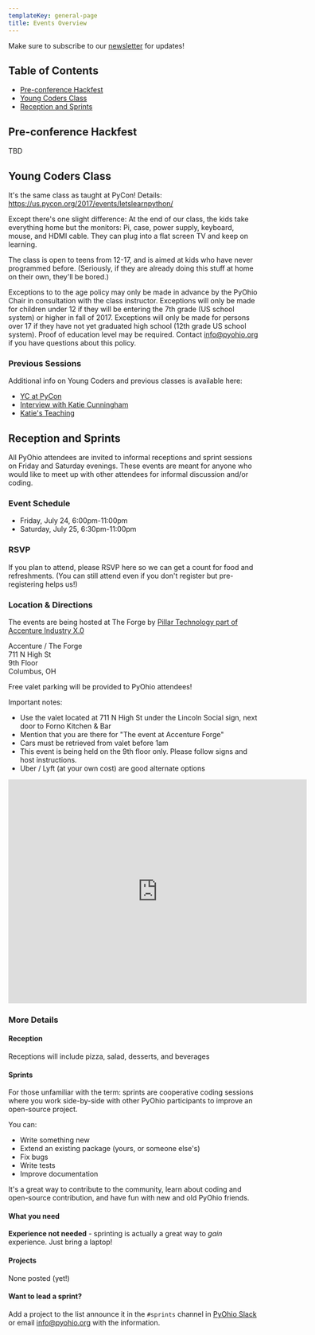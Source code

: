 ```yaml
---
templateKey: general-page
title: Events Overview
---
```


Make sure to subscribe to our [newsletter](#) for updates!

## Table of Contents

- [Pre-conference Hackfest](#pre-conference-hackfest)
- [Young Coders Class](#young-coders-class)
- [Reception and Sprints](#reception-and-sprints)

## Pre-conference Hackfest

TBD

## Young Coders Class

It's the same class as taught at PyCon! Details: https://us.pycon.org/2017/events/letslearnpython/

Except there's one slight difference: At the end of our class, the kids take everything home but the monitors: Pi, case, power supply, keyboard, mouse, and HDMI cable. They can plug into a flat screen TV and keep on learning.

The class is open to teens from 12-17, and is aimed at kids who have never programmed before. (Seriously, if they are already doing this stuff at home on their own, they'll be bored.)

Exceptions to to the age policy may only be made in advance by the PyOhio Chair in consultation with the class instructor. Exceptions will only be made for children under 12 if they will be entering the 7th grade (US school system) or higher in fall of 2017. Exceptions will only be made for persons over 17 if they have not yet graduated high school (12th grade US school system). Proof of education level may be required. Contact [info@pyohio.org](mailto:info@pyohio.org) if you have questions about this policy.

### Previous Sessions

Additional info on Young Coders and previous classes is available here:
- [YC at PyCon](http://pycon.blogspot.com/2013/03/how-kids-stole-show-young-coders.html)
- [Interview with Katie Cunningham](http://blog.trinket.io/young-coders-tutorial/)
- [Katie's Teaching](http://therealkatie.net/teaching/)

## Reception and Sprints

All PyOhio attendees are invited to informal receptions and sprint sessions on Friday and Saturday evenings. 
These events are meant for anyone who would like to meet up with other attendees for informal discussion and/or coding.

### Event Schedule

* Friday, July 24, 6:00pm-11:00pm
* Saturday, July 25, 6:30pm-11:00pm

### RSVP

If you plan to attend, please RSVP here so we can get a count for food and refreshments. (You can still attend even if you don't register but pre-registering helps us!)

<!-- RSVP link -->

### Location & Directions

The events are being hosted at The Forge by [Pillar Technology part of Accenture Industry X.0](https://pillartechnology.com/forge)

Accenture / The Forge    
711 N High St    
9th Floor    
Columbus, OH

Free valet parking will be provided to PyOhio attendees!

Important notes:

* Use the valet located at 711 N High St under the Lincoln Social sign, next door to Forno Kitchen & Bar
* Mention that you are there for "The event at Accenture Forge"
* Cars must be retrieved from valet before 1am
* This event is being held on the 9th floor only. Please follow signs and host instructions.
* Uber / Lyft (at your own cost) are good alternate options

<iframe src="https://www.google.com/maps/embed?pb=!1m18!1m12!1m3!1d764.3796323934811!2d-83.00388350941188!3d39.97682228828696!2m3!1f0!2f0!3f0!3m2!1i1024!2i768!4f13.1!3m3!1m2!1s0x88234f6a744fc7b9%3A0xd0c230a717d372f2!2sPillar+part+of+Accenture+Industry+X.0!5e0!3m2!1sen!2sus!4v1563904981454!5m2!1sen!2sus" width="600" height="450" frameborder="0" style="border:0" allowfullscreen></iframe>

### More Details

#### Reception

Receptions will include pizza, salad, desserts, and beverages

#### Sprints

For those unfamiliar with the term: sprints are cooperative coding sessions where you work side-by-side with other PyOhio participants to improve an open-source project.

You can:

- Write something new
- Extend an existing package (yours, or someone else's)
- Fix bugs
- Write tests
- Improve documentation

It's a great way to contribute to the community, learn about coding and open-source contribution, and have fun with new and old PyOhio friends.

#### What you need

**Experience not needed** - sprinting is actually a great way to _gain_ experience. Just bring a laptop!

#### Projects

None posted (yet!)

#### Want to lead a sprint?

Add a project to the list announce it in the `#sprints` channel in [PyOhio Slack](https://slack.pyohio.org) or email [info@pyohio.org](mailto:info@pyohio.org) with the information.

<!-- Uncomment the below when we're actually close to the real event -->
<!-- - [Schedule for Friday, July 24](#friday-july-24-2020)
- [Schedule for Saturday, July 25](#saturday-july-25-2020)
- [Schedule for Sunday, July 26](#sunday-july-26-2020)

## Friday, July 24, 2020

### Sprints & Reception

**6:00pm-11:00pm** Join us for sprints and an attendee reception. No experience
necessary and coding is completely optional. [Details](#)

## Saturday, July 25, 2019

### Registration

**8:00am** Registration and sign-in opens. Registration desk is on the 3rd floor outside the Round Room. [Directions](#)

### Welcome & Keynote

**9:00am** Welcome and Saturday keynote

### Talks & Tutorials

**10:30am-5:00pm** Talks & Tutorials. [Full schedule](/events/schedule)

### Lunch

**12:30pm-2:00pm** Find lunch on your own. There are many options within
walking distance of the venue.

### Lightning Talks

**5:15pm-6:15pm** Lightning talks. 5-minute talks on topics of interest to the 
PyOhio community. Sign up for a slot on the board near registration.

### Sprints & Receptions

**6:30pm-11:00pm** Join us for sprints and an attendee reception. No experience
necessary and coding is completely optional. [Details](#)

## Sunday, July 26, 2019

**Tip:** There's no lunch break on Sunday so grab a bite to eat before we get
started! We will have light refreshments at the break.

### Registration

**11:00am** Registration and sign-in opens. Registration desk is on the 3rd floor outside the Round Room. [Directions](#)

### Welcome & Keynote

**11:30am** Welcome back and Sunday keynote

### Talks & Tutorials

**12:45pm-4:45pm** Talks & Tutorials. [Full schedule](/events/schedule)

### Open Spaces

**12:45pm-4:45pm** Open Space sessions are for discussing topics of interest
to the PyOhio community. Sign up for a spot outside the rooms.

### Lightning Talks

**5:00pm-6:00pm** Lightning talks. 5-minute talks on topics of interest to the 
PyOhio community. Sign up for a slot on the board near registration. -->